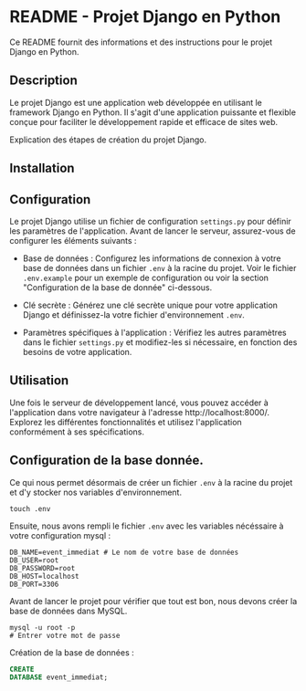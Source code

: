 # README - Projet Django en Python

Ce README fournit des informations et des instructions pour le projet Django en Python.

## Description

Le projet Django est une application web développée en utilisant le framework Django en Python. Il s'agit d'une
application puissante et flexible conçue pour faciliter le développement rapide et efficace de sites web.

Explication des étapes de création du projet Django.

## Installation

## Configuration

Le projet Django utilise un fichier de configuration `settings.py` pour définir les paramètres de l'application. Avant
de lancer le serveur, assurez-vous de configurer les éléments suivants :

- Base de données : Configurez les informations de connexion à votre base de données dans un fichier `.env` à la racine
  du projet. Voir le fichier `.env.example` pour un exemple de configuration ou voir la section "Configuration de la
  base de donnée" ci-dessous.

- Clé secrète : Générez une clé secrète unique pour votre application Django et définissez-la votre fichier
  d'environnement `.env`.

- Paramètres spécifiques à l'application : Vérifiez les autres paramètres dans le fichier `settings.py` et modifiez-les
  si nécessaire, en fonction des besoins de votre application.

## Utilisation

Une fois le serveur de développement lancé, vous pouvez accéder à l'application dans votre navigateur à
l'adresse http://localhost:8000/. Explorez les différentes fonctionnalités et utilisez l'application conformément à ses
spécifications.

## Configuration de la base donnée.

Ce qui nous permet désormais de créer un fichier `.env` à la racine du projet et d'y stocker nos variables
d'environnement.

```shell
touch .env
```

Ensuite, nous avons rempli le fichier `.env` avec les variables nécéssaire à votre configuration mysql :

```shell
DB_NAME=event_immediat # Le nom de votre base de données
DB_USER=root
DB_PASSWORD=root
DB_HOST=localhost
DB_PORT=3306
```

Avant de lancer le projet pour vérifier que tout est bon, nous devons créer la base de données dans MySQL.

```shell
mysql -u root -p
# Entrer votre mot de passe
```

Création de la base de données :

```sql
CREATE
DATABASE event_immediat;
```
